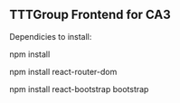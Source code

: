 ## TTTGroup Frontend for CA3

Dependicies to install:

npm install

npm install react-router-dom

npm install react-bootstrap bootstrap
